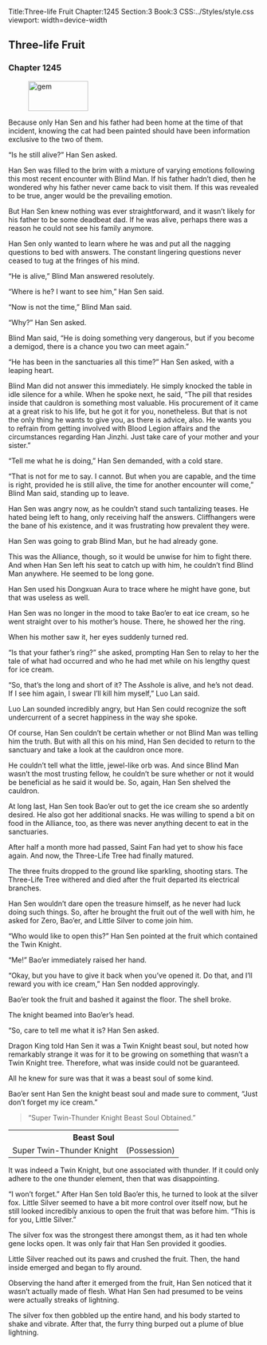 Title:Three-life Fruit 
Chapter:1245 
Section:3 
Book:3 
CSS:../Styles/style.css 
viewport: width=device-width
  
## Three-life Fruit
### Chapter 1245
  
<figure>
	<img src="../Images/gem.gif" alt="gem" id="gem" width="120" height="60" />
</figure>
  

  
Because only Han Sen and his father had been home at the time of that incident, knowing the cat had been painted should have been information exclusive to the two of them.

“Is he still alive?” Han Sen asked.

Han Sen was filled to the brim with a mixture of varying emotions following this most recent encounter with Blind Man. If his father hadn’t died, then he wondered why his father never came back to visit them. If this was revealed to be true, anger would be the prevailing emotion.

But Han Sen knew nothing was ever straightforward, and it wasn’t likely for his father to be some deadbeat dad. If he was alive, perhaps there was a reason he could not see his family anymore.

Han Sen only wanted to learn where he was and put all the nagging questions to bed with answers. The constant lingering questions never ceased to tug at the fringes of his mind.

“He is alive,” Blind Man answered resolutely.

“Where is he? I want to see him,” Han Sen said.

“Now is not the time,” Blind Man said.

“Why?” Han Sen asked.

Blind Man said, “He is doing something very dangerous, but if you become a demigod, there is a chance you two can meet again.”

“He has been in the sanctuaries all this time?” Han Sen asked, with a leaping heart.

Blind Man did not answer this immediately. He simply knocked the table in idle silence for a while. When he spoke next, he said, “The pill that resides inside that cauldron is something most valuable. His procurement of it came at a great risk to his life, but he got it for you, nonetheless. But that is not the only thing he wants to give you, as there is advice, also. He wants you to refrain from getting involved with Blood Legion affairs and the circumstances regarding Han Jinzhi. Just take care of your mother and your sister.”

“Tell me what he is doing,” Han Sen demanded, with a cold stare.

“That is not for me to say. I cannot. But when you are capable, and the time is right, provided he is still alive, the time for another encounter will come,” Blind Man said, standing up to leave.

Han Sen was angry now, as he couldn’t stand such tantalizing teases. He hated being left to hang, only receiving half the answers. Cliffhangers were the bane of his existence, and it was frustrating how prevalent they were.

Han Sen was going to grab Blind Man, but he had already gone.

This was the Alliance, though, so it would be unwise for him to fight there. And when Han Sen left his seat to catch up with him, he couldn’t find Blind Man anywhere. He seemed to be long gone.

Han Sen used his Dongxuan Aura to trace where he might have gone, but that was useless as well.

Han Sen was no longer in the mood to take Bao’er to eat ice cream, so he went straight over to his mother’s house. There, he showed her the ring.

When his mother saw it, her eyes suddenly turned red.

“Is that your father’s ring?” she asked, prompting Han Sen to relay to her the tale of what had occurred and who he had met while on his lengthy quest for ice cream.

“So, that’s the long and short of it? The Asshole is alive, and he’s not dead. If I see him again, I swear I’ll kill him myself,” Luo Lan said.

Luo Lan sounded incredibly angry, but Han Sen could recognize the soft undercurrent of a secret happiness in the way she spoke.

Of course, Han Sen couldn’t be certain whether or not Blind Man was telling him the truth. But with all this on his mind, Han Sen decided to return to the sanctuary and take a look at the cauldron once more.

He couldn’t tell what the little, jewel-like orb was. And since Blind Man wasn’t the most trusting fellow, he couldn’t be sure whether or not it would be beneficial as he said it would be. So, again, Han Sen shelved the cauldron.

At long last, Han Sen took Bao’er out to get the ice cream she so ardently desired. He also got her additional snacks. He was willing to spend a bit on food in the Alliance, too, as there was never anything decent to eat in the sanctuaries.

After half a month more had passed, Saint Fan had yet to show his face again. And now, the Three-Life Tree had finally matured.

The three fruits dropped to the ground like sparkling, shooting stars. The Three-Life Tree withered and died after the fruit departed its electrical branches.

Han Sen wouldn’t dare open the treasure himself, as he never had luck doing such things. So, after he brought the fruit out of the well with him, he asked for Zero, Bao’er, and Little Silver to come join him.

“Who would like to open this?” Han Sen pointed at the fruit which contained the Twin Knight.

“Me!” Bao’er immediately raised her hand.

“Okay, but you have to give it back when you’ve opened it. Do that, and I’ll reward you with ice cream,” Han Sen nodded approvingly.

Bao’er took the fruit and bashed it against the floor. The shell broke.

The knight beamed into Bao’er’s head.

“So, care to tell me what it is? Han Sen asked.

Dragon King told Han Sen it was a Twin Knight beast soul, but noted how remarkably strange it was for it to be growing on something that wasn’t a Twin Knight tree. Therefore, what was inside could not be guaranteed.

All he knew for sure was that it was a beast soul of some kind.

Bao’er sent Han Sen the knight beast soul and made sure to comment, “Just don’t forget my ice cream.”

> “Super Twin-Thunder Knight Beast Soul Obtained.”

<div class="tables">
	<table class="beast">
		<tr>
			<th colspan="2">Beast Soul</th>
		</tr><tr>
			<td>Super Twin-Thunder Knight</td>
			<td>(Possession)</td>
		</tr>
	</table>
</div> 

It was indeed a Twin Knight, but one associated with thunder. If it could only adhere to the one thunder element, then that was disappointing.

“I won’t forget.” After Han Sen told Bao’er this, he turned to look at the silver fox. Little Silver seemed to have a bit more control over itself now, but he still looked incredibly anxious to open the fruit that was before him. “This is for you, Little Silver.”

The silver fox was the strongest there amongst them, as it had ten whole gene locks open. It was only fair that Han Sen provided it goodies.

Little Silver reached out its paws and crushed the fruit. Then, the hand inside emerged and began to fly around.

Observing the hand after it emerged from the fruit, Han Sen noticed that it wasn’t actually made of flesh. What Han Sen had presumed to be veins were actually streaks of lightning.

The silver fox then gobbled up the entire hand, and his body started to shake and vibrate. After that, the furry thing burped out a plume of blue lightning.
